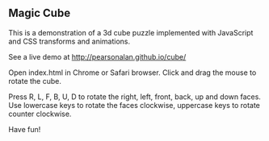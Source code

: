 Magic Cube
----------

This is a demonstration of a 3d cube puzzle implemented with 
JavaScript and CSS transforms and animations.

See a live demo at http://pearsonalan.github.io/cube/

Open index.html in Chrome or Safari browser. Click and drag
the mouse to rotate the cube.  

Press R, L, F, B, U, D to rotate the right, left, front, back, up
and down faces. Use lowercase keys to rotate the faces clockwise,
uppercase keys to rotate counter clockwise.

Have fun!
